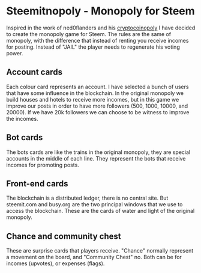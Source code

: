 # Steemitnopoly - Monopoly for Steem

Inspired in the work of ned0flanders and his [cryptocoinopoly](https://github.com/ned0flanders/Cryptocoinopoly) I have decided to create the monopoly game for Steem. The rules are the same of monopoly, with the difference that instead of renting you receive incomes for posting. Instead of "JAIL" the player needs to regenerate his voting power.

## Account cards
Each colour card represents an account. I have selected a bunch of users that have some influence in the blockchain. In the original monopoly we build houses and hotels to receive more incomes, but in this game we improve our posts in order to have more followers (500, 1000, 10000, and 20000). If we have 20k followers we can choose to be witness to improve the incomes.

## Bot cards
The bots cards are like the trains in the original monopoly, they are special accounts in the middle of each line. They represent the bots that receive incomes for promoting posts.

## Front-end cards
The blockchain is a distributed ledger, there is no central site. But steemit.com and busy.org are the two principal windows that we use to access the blockchain. These are the cards of water and light of the original monopoly.

## Chance and community chest
These are surprise cards that players receive. "Chance" normally represent a movement on the board, and "Community Chest" no. Both can be for incomes (upvotes), or expenses (flags).
